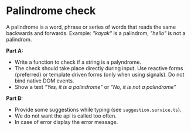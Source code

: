 # Palindrome check

A palindrome is a word, phrase or series of words that reads the same backwards and forwards. Example: _"kayak"_ is a palindrom, _"hello"_ is not a palindrom.
    
**Part A:**
- Write a function to check if a string is a palyndrome.
- The check should take place directly during input. Use reactive forms (preferred) or template driven forms (only when using signals). Do not bind native DOM events.
- Show a text _"Yes, it is a palindrome"_ or _"No, it is not a palindrome"_

**Part B:**
- Provide some suggestions while typing (see `suggestion.service.ts`).
- We do not want the api is called too often.
- In case of error display the error message.
